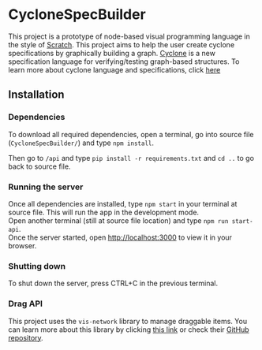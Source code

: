 # CycloneSpecBuilder

This project is a prototype of node-based visual programming language in the style of [Scratch](https://scratch.mit.edu/).
This project aims to help the user create cyclone specifications by graphically building a graph. [Cyclone](https://github.com/classicwuhao/Cyclone) is a new specification language for verifying/testing graph-based structures. To learn more about cyclone language and specifications, click [here](https://classicwuhao.github.io/cyclone_tutorial/tutorial-content.html)

## Installation
### Dependencies
To download all required dependencies, open a terminal, go into source file (`CycloneSpecBuilder/`) and type `npm install`.

Then go to `/api` and type `pip install -r requirements.txt` and `cd ..` to go back to source file.

### Running the server

Once all dependencies are installed, type `npm start` in your terminal at source file. This will run the app in the development mode.  
Open another terminal (still at source file location) and type `npm run start-api`.  
Once the server started, open [http://localhost:3000](http://localhost:3000) to view it in your browser. 

### Shutting down

To shut down the server, press CTRL+C in the previous terminal.

### Drag API
This project uses the `vis-network` library to manage draggable items. You can learn more about this library by clicking [this link](https://visjs.org/) or check their [GitHub repository](https://github.com/visjs/vis-network).